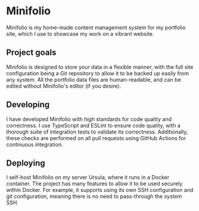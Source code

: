 # Minifolio

Minifolio is my home-made content management system for my portfolio site, which I use to showcase my work on a vibrant website.

## Project goals

Minifolio is designed to store your data in a flexible manner, with the full site configuration being a Git repository to allow it to be backed up easily from any system. All the portfolio data files are human-readable, and can be edited without Minifolio's editor (if you desire).

## Developing

I have developed Minifolio with high standards for code quality and correctness. I use TypeScript and ESLint to ensure code quality, with a thorough suite of integration tests to validate its correctness. Additionally, these checks are performed on all pull requests using GitHub Actions for continuous integration.

## Deploying

I self-host Minifolio on my server Ursula, where it runs in a Docker container. The project has many features to allow it to be used securely within Docker. For example, it supports using its own SSH configuration and git configuration, meaning there is no need to pass-through the system SSH.

